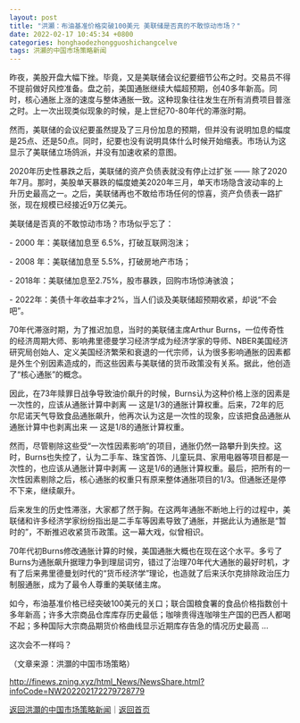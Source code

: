 ```yaml
---
layout: post
title: "洪灝：布油基准价格突破100美元 美联储是否真的不敢惊动市场？"
date: 2022-02-17 10:45:34 +0800
categories: honghaodezhongguoshichangcelve
tags: 洪灝的中国市场策略新闻
---
```

<p>昨夜，美股开盘大幅下挫。毕竟，又是美联储会议纪要细节公布之时。交易员不得不提前做好风控准备。盘之前，美国通胀继续大幅超预期，创40多年新高。同时，核心通胀上涨的速度与整体通胀一致。这种现象往往发生在所有消费项目普涨之时。上一次出现类似现象的时候，是上世纪70-80年代的滞涨时期。</p>
 <p>然而，美联储的会议纪要虽然提及了三月份加息的预期，但并没有说明加息的幅度是25点、还是50点。同时，纪要也没有说明具体什么时候开始缩表。市场认为这显示了美联储立场鸽派，并没有加速收紧的意图。</p>
 <p>2020年历史性暴跌之后，美联储的资产负债表就没有停止过扩张 —— 除了2020年7月。那时，美股单天暴跌的幅度媲美2020年三月，单天市场隐含波动率的上升历史最高之一。之后，美联储再也不敢给市场任何的惊喜，资产负债表一路扩张，现在规模已经接近9万亿美元。</p>
 <p>美联储是否真的不敢惊动市场？市场似乎忘了：</p>
 <p>- 2000 年：美联储加息至 6.5%，打破互联网泡沫；</p>
 <p>- 2008 年：美联储加息至 5.5%，打破房地产市场；</p>
 <p>- 2018年：美联储加息至2.75%，股市暴跌，回购市场惊涛骇浪；</p>
 <p>- 2022年：美债十年收益率才2%，当人们谈及美联储超预期收紧，却说“不会吧”。</p>
 <p>70年代滞涨时期，为了推迟加息，当时的美联储主席Arthur Burns，一位传奇性的经济周期大师、影响弗里德曼学习经济学成为经济学家的导师、NBER美国经济研究局创始人、定义美国经济繁荣和衰退的一代宗师，认为很多影响通胀的因素都是外生个别因素造成的，而这些因素与美联储的货币政策没有关系。据此，他创造了“核心通胀”的概念。</p>
 <p>因此，在73年赎罪日战争导致油价飙升的时候，Burns认为这种价格上涨的因素是一次性的，应该从通胀计算中剥离 — 这是1/3的通胀计算权重。后来，72年的厄尔尼诺天气导致食品通胀飙升，他再次认为这是一次性的现象，应该把食品通胀从通胀计算中也剥离出来 — 这是1/8的通胀计算权重。</p>
 <p>然而，尽管剔除这些受“一次性因素影响”的项目，通胀仍然一路攀升到失控。这时，Burns也失控了，认为二手车、珠宝首饰、儿童玩具、家用电器等项目都是一次性的，也应该从通胀计算中剥离 — 这是1/6的通胀计算权重。最后，把所有的一次性因素剔除之后，核心通胀的权重只有原来整体通胀项目的1/3。但通胀还是停不下来，继续飙升。</p>
 <p>后来发生的历史性滞涨，大家都了然于胸。在这两年通胀不断地上行的过程中，美联储和许多经济学家纷纷指出是二手车等因素导致了通胀，并据此认为通胀是“暂时的”，不断推迟收紧货币政策。这一幕大戏，似曾相识。</p>
 <p>70年代初Burns修改通胀计算的时候，美国通胀大概也在现在这个水平。多亏了Burns为通胀飙升据理力争到理屈词穷，错过了治理70年代大通胀的最好时机，才有了后来弗里德曼划时代的“货币经济学”理论，也造就了后来沃尔克排除政治压力制服通胀，成为了最令人尊重的美联储主席。</p>
 <p>如今，布油基准价格已经突破100美元的关口；联合国粮食署的食品价格指数创十多年新高；许多大宗商品仓库库存历史最低；咖啡贵得连咖啡生产国的巴西人都喝不起；多种国际大宗商品期货价格曲线显示近期库存告急的情况历史最高 …</p>
 <p>这次会不一样吗？</p><p class="em_media">（文章来源：洪灝的中国市场策略）</p>

<http://finews.zning.xyz/html_News/NewsShare.html?infoCode=NW202202172279728779>

[返回洪灝的中国市场策略新闻](//finews.withounder.com/category/honghaodezhongguoshichangcelve.html)｜[返回首页](//finews.withounder.com/)